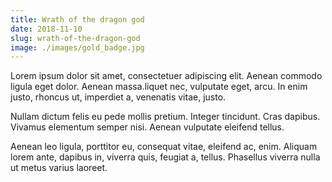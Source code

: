 ```yaml
---
title: Wrath of the dragon god
date: 2018-11-10
slug: wrath-of-the-dragon-god
image: ./images/gold_badge.jpg
---
```


Lorem ipsum dolor sit amet, consectetuer adipiscing elit. Aenean commodo ligula eget dolor. Aenean massa.liquet nec, vulputate eget, arcu. In enim justo, rhoncus ut, imperdiet a, venenatis vitae, justo.

Nullam dictum felis eu pede mollis pretium. Integer tincidunt. Cras dapibus. Vivamus elementum semper nisi. Aenean vulputate eleifend tellus.

Aenean leo ligula, porttitor eu, consequat vitae, eleifend ac, enim. Aliquam lorem ante, dapibus in, viverra quis, feugiat a, tellus. Phasellus viverra nulla ut metus varius laoreet.